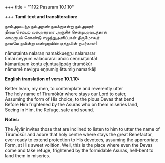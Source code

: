+++
title = "1192 Pasuram 10.1.10"

+++
**Tamil text and transliteration:**

நாம்அடைந்த நல்அரண் நமக்குஎன்று நல்அமரர்  
தீமை செய்யும் வல்அசுரரை அஞ்சிச் சென்றுஅடைந்தால்  
காமரூபம் கொண்டு எழுந்துஅளிப்பான் திருமோகூர்  
நாமமே நவின்று எண்ணுமின் ஏத்துமின் நமர்காள்!

nāmaṭainta nalaraṇ namakkueṉṟu nalamarar  
tīmai ceyyum valacurarai añcic ceṉṟuaṭaintāl  
kāmarūpam koṇṭu eḻuntuaḷippāṉ tirumōkūr  
nāmamē naviṉṟu eṇṇumiṉ ēttumiṉ namarkāḷ!

**English translation of verse 10.1.10:**

Better learn, my men, to contemplate and reverently utter  
The holy name of Tirumōkūr where stays our Lord to cater,  
Assuming the form of His choice, to the pious Devas that bend  
Before Him frightened by the Asuras who on them miseries land,  
Seeing in Him, the Refuge, safe and sound.

**Notes:**

The Āḻvār invites those that are inclined to listen to him to utter the name of Tirumōkūr and adore that holy centre where stays the great Benefactor, ever ready to extend protection to His devotees, assuming the appropriate Form, at His sweet volition. Well, this is the place where even the Devas come and take refuge, frightened by the formidable Asuras, hell-bent to land them in miseries.


